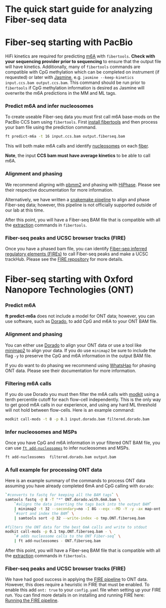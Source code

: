 # The quick start guide for analyzing Fiber-seq data

<!-- toc -->

# Fiber-seq starting with PacBio

HiFi kinetics are required for predicting [m6A](glossary.md#m6a) with `fibertools`. **Check with your sequencing provider prior to sequencing** to ensure that the output file will have kinetics. Additionally, many of `fibertools` commands are compatible with CpG methylation which can be completed on instrument (if requested) or later with [Jasmine](https://github.com/PacificBiosciences/jasmine), e.g. `jasmine --keep-kinetics input.ccs.bam output.ccs.bam`. This command should be run prior to `fibertools` if CpG methylation information is desired as Jasmine will overwrite the m6A predictions in the MM and ML tags.

### Predict m6A and infer nucleosomes

To create useable Fiber-seq data you must first call m6A base-mods on the PacBio CCS bam using `fibertools`. First [install fibertools](fibertools/install.md) and then process your bam file using the prediction command.

```bash
ft predict-m6a -t 16 input.ccs.bam output.fiberseq.bam
```

This will both make m6A calls and identify [nucleosomes](glossary.md#inferred-nucleosome) on each [fiber](glossary.md#fiber-seq-read-or-fiber).

**Note**, the input **CCS bam must have average kinetics** to be able to call m6A.

### Alignment and phasing

We recommend aligning with [pbmm2](https://github.com/PacificBiosciences/pbmm2) and phasing with [HiPhase](https://github.com/PacificBiosciences/hiphase). Please see their respective documentation for more information.

Alternatively, we have written a [snakemake pipeline](https://github.com/mrvollger/k-mer-variant-phasing) to align and phase Fiber-seq data; however, this pipeline is not officially supported outside of our lab at this time.

After this point, you will have a Fiber-seq BAM file that is compatible with all the [extraction](fibertools/extracting/extracting.md) commands in `fibertools`.

### Fiber-seq peaks and UCSC browser tracks (FIRE)

Once you have a phased bam file, you can identify [Fiber-seq inferred regulatory elements (FIREs)](glossary.md#fires) to call Fiber-seq peaks and make a UCSC trackHub. Please see the [FIRE repository](https://github.com/fiberseq/FIRE) for more details.

# Fiber-seq starting with Oxford Nanopore Technologies (ONT)

### Predict m6A

**ft predict-m6a** does not include a model for ONT data; however, you can use software, such as [Dorado](https://github.com/nanoporetech/dorado), to add CpG and m6A to your ONT BAM file.

### Alignment and phasing

You can either use [Dorado](https://github.com/nanoporetech/dorado) to align your ONT data or use a tool like [minimap2](https://github.com/lh3/minimap2) to align your data. If you do use `minimap2` be sure to include the flag `-y` to preserve the CpG and m6A information in the output BAM file.

If you do want to do phasing we recommend using [WhatsHap](https://whatshap.readthedocs.io/en/latest/) for phasing ONT data. Please see their documentation for more information.

### Filtering m6A calls

If you do use Dorado you must then filter the m6A calls with [modkit](https://github.com/nanoporetech/modkit) using a tenth percentile cutoff for each flow-cell independently. This is the only way to get good m6A calls in our experience, and using any hard ML threshold will not hold between flow-cells. Here is an example command:

```bash
modkit call-mods -t 8 -p 0.1 input.dorado.bam filtered.dorado.bam
```

### Infer nucleosomes and MSPs

Once you have CpG and m6A information in your filtered ONT BAM file, you can use [`ft add-nucleosomes`](fibertools/help.md#ft-add-nucleosomes) to infer nucleosomes and MSPs.

```bash
ft add-nucleosomes  filtered.dorado.bam output.bam
```

### A full example for processing ONT data

Here is an example summary of the commands to process ONT data assuming you have already completed 6mA and CpG calling with `dorado`:

```bash
`#converts to fastq for keeping all the BAM tags` \
samtools fastq -@ 8 -T "*" ONT.dorado.with.6mA.bam \
    `#aligns the data inserting the tags back into the output BAM`
    | minimap2 -t 32 --secondary=no -I 8G --eqx --MD -Y -y -ax map-ont reference.fasta - \
    `#sort and index the BAM` \
    | samtools sort -@ 32 --write-index -o tmp.ONT.fiberseq.bam

#filters the ONT data for the best 6mA calls and write to stdout
modkit call-mods -p 0.1 tmp.ONT.fiberseq.bam - \
    `# adds nucleosome calls to the ONT Fiber-seq` \
    | ft add-nucleosomes - ONT.fiberseq.bam
```

After this point, you will have a Fiber-seq BAM file that is compatible with all the [extraction](fibertools/extracting/extracting.md) commands in `fibertools`.

### Fiber-seq peaks and UCSC browser tracks (FIRE)

We have had good success in applying the [FIRE pipeline](https://github.com/fiberseq/FIRE) to ONT data. However, this does require a heuristic in FIRE that must be enabled. To enable this add `ont: true` to your `config.yaml` file when setting up your FIRE run.
You can find more details in on installing and running FIRE here:
[Running the FIRE pipeline](/fire/run.md).
